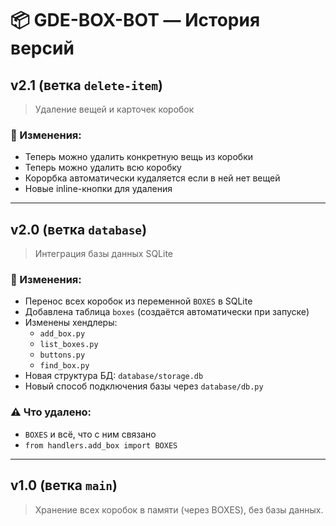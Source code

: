 # 📦 GDE-BOX-BOT — История версий

## v2.1 (ветка `delete-item`)
> Удаление вещей и карточек коробок

### 🔄 Изменения:
- Теперь можно удалить конкретную вещь из коробки
- Теперь можно удалить всю коробку
- Корорбка автоматически кудаляется если в ней нет вещей
- Новые inline-кнопки для удаления

---

## v2.0 (ветка `database`)
> Интеграция базы данных SQLite

### 🔄 Изменения:
- Перенос всех коробок из переменной `BOXES` в SQLite
- Добавлена таблица `boxes` (создаётся автоматически при запуске)
- Изменены хендлеры:
  - `add_box.py`
  - `list_boxes.py`
  - `buttons.py`
  - `find_box.py`
- Новая структура БД: `database/storage.db`
- Новый способ подключения базы через `database/db.py`

### ⚠️ Что удалено:
- `BOXES` и всё, что с ним связано
- `from handlers.add_box import BOXES`

---

## v1.0 (ветка `main`)
> Хранение всех коробок в памяти (через BOXES), без базы данных.
